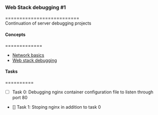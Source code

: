 ### Web Stack debugging #1   
==========================      
Continuation of server debugging projects     

#### Concepts    
=============      
* [Network basics](https://alx-intranet.hbtn.io/concepts/33)    
* [Web stack debugging](https://alx-intranet.hbtn.io/concepts/68)    

#### Tasks    
==========     
* [ ] Task 0: Debugging nginx container configuration file to listen through port 80    
* [] Task 1: Stoping nginx in addition to task 0     
